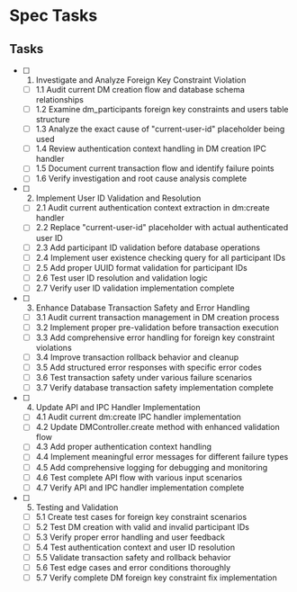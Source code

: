 # Spec Tasks

## Tasks

- [ ] 1. Investigate and Analyze Foreign Key Constraint Violation
  - [ ] 1.1 Audit current DM creation flow and database schema relationships
  - [ ] 1.2 Examine dm_participants foreign key constraints and users table structure
  - [ ] 1.3 Analyze the exact cause of "current-user-id" placeholder being used
  - [ ] 1.4 Review authentication context handling in DM creation IPC handler
  - [ ] 1.5 Document current transaction flow and identify failure points
  - [ ] 1.6 Verify investigation and root cause analysis complete

- [ ] 2. Implement User ID Validation and Resolution
  - [ ] 2.1 Audit current authentication context extraction in dm:create handler
  - [ ] 2.2 Replace "current-user-id" placeholder with actual authenticated user ID
  - [ ] 2.3 Add participant ID validation before database operations
  - [ ] 2.4 Implement user existence checking query for all participant IDs
  - [ ] 2.5 Add proper UUID format validation for participant IDs
  - [ ] 2.6 Test user ID resolution and validation logic
  - [ ] 2.7 Verify user ID validation implementation complete

- [ ] 3. Enhance Database Transaction Safety and Error Handling
  - [ ] 3.1 Audit current transaction management in DM creation process
  - [ ] 3.2 Implement proper pre-validation before transaction execution
  - [ ] 3.3 Add comprehensive error handling for foreign key constraint violations
  - [ ] 3.4 Improve transaction rollback behavior and cleanup
  - [ ] 3.5 Add structured error responses with specific error codes
  - [ ] 3.6 Test transaction safety under various failure scenarios
  - [ ] 3.7 Verify database transaction safety implementation complete

- [ ] 4. Update API and IPC Handler Implementation
  - [ ] 4.1 Audit current dm:create IPC handler implementation
  - [ ] 4.2 Update DMController.create method with enhanced validation flow
  - [ ] 4.3 Add proper authentication context handling
  - [ ] 4.4 Implement meaningful error messages for different failure types
  - [ ] 4.5 Add comprehensive logging for debugging and monitoring
  - [ ] 4.6 Test complete API flow with various input scenarios
  - [ ] 4.7 Verify API and IPC handler implementation complete

- [ ] 5. Testing and Validation
  - [ ] 5.1 Create test cases for foreign key constraint scenarios
  - [ ] 5.2 Test DM creation with valid and invalid participant IDs
  - [ ] 5.3 Verify proper error handling and user feedback
  - [ ] 5.4 Test authentication context and user ID resolution
  - [ ] 5.5 Validate transaction safety and rollback behavior
  - [ ] 5.6 Test edge cases and error conditions thoroughly
  - [ ] 5.7 Verify complete DM foreign key constraint fix implementation